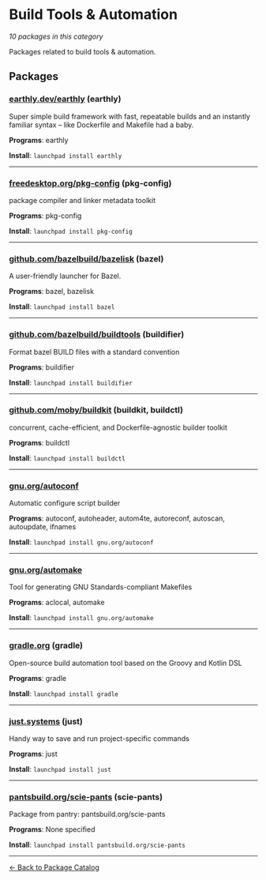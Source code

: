 # Build Tools & Automation

*10 packages in this category*

Packages related to build tools & automation.

## Packages

### [earthly.dev/earthly](../packages/earthly.dev/earthly/index.md) (earthly)

Super simple build framework with fast, repeatable builds and an instantly familiar syntax – like Dockerfile and Makefile had a baby.

**Programs**: earthly

**Install**: `launchpad install earthly`

---

### [freedesktop.org/pkg-config](../packages/freedesktop.org/pkg-config/index.md) (pkg-config)

package compiler and linker metadata toolkit

**Programs**: pkg-config

**Install**: `launchpad install pkg-config`

---

### [github.com/bazelbuild/bazelisk](../packages/github.com/bazelbuild/bazelisk.md) (bazel)

A user-friendly launcher for Bazel.

**Programs**: bazel, bazelisk

**Install**: `launchpad install bazel`

---

### [github.com/bazelbuild/buildtools](../packages/github.com/bazelbuild/buildtools.md) (buildifier)

Format bazel BUILD files with a standard convention

**Programs**: buildifier

**Install**: `launchpad install buildifier`

---

### [github.com/moby/buildkit](../packages/github.com/moby/buildkit.md) (buildkit, buildctl)

concurrent, cache-efficient, and Dockerfile-agnostic builder toolkit

**Programs**: buildctl

**Install**: `launchpad install buildctl`

---

### [gnu.org/autoconf](../packages/gnu.org/autoconf/index.md)

Automatic configure script builder

**Programs**: autoconf, autoheader, autom4te, autoreconf, autoscan, autoupdate, ifnames

**Install**: `launchpad install gnu.org/autoconf`

---

### [gnu.org/automake](../packages/gnu.org/automake/index.md)

Tool for generating GNU Standards-compliant Makefiles

**Programs**: aclocal, automake

**Install**: `launchpad install gnu.org/automake`

---

### [gradle.org](../packages/gradle.org/index.md) (gradle)

Open-source build automation tool based on the Groovy and Kotlin DSL

**Programs**: gradle

**Install**: `launchpad install gradle`

---

### [just.systems](../packages/just.systems/index.md) (just)

Handy way to save and run project-specific commands

**Programs**: just

**Install**: `launchpad install just`

---

### [pantsbuild.org/scie-pants](../packages/pantsbuild.org/scie-pants/index.md) (scie-pants)

Package from pantry: pantsbuild.org/scie-pants

**Programs**: None specified

**Install**: `launchpad install pantsbuild.org/scie-pants`

---

[← Back to Package Catalog](../package-catalog.md)

